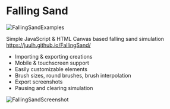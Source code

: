 # Falling Sand
![FallingSandExamples](https://user-images.githubusercontent.com/31242537/212212856-fc8f9e7c-8e2d-47a3-be5e-3d2e4b6fbc0e.gif)

Simple JavaScript & HTML Canvas based falling sand simulation  
https://juulh.github.io/FallingSand/  
* Importing & exporting creations
* Mobile & touchscreen support
* Easily customizable elements
* Brush sizes, round brushes, brush interpolation
* Export screenshots
* Pausing and clearing simulation

![FallingSandScreenshot](https://user-images.githubusercontent.com/31242537/212212996-d09284f8-97a5-4f99-94a9-42f7c232f969.png)
